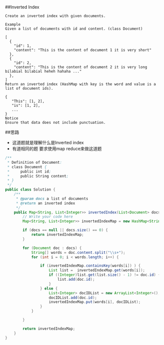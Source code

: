 ##Inverted Index

	Create an inverted index with given documents.

	Example
	Given a list of documents with id and content. (class Document)

	[
	  {
	    "id": 1,
	    "content": "This is the content of document 1 it is very short"
	  },
	  {
	    "id": 2,
	    "content": "This is the content of document 2 it is very long bilabial bilabial heheh hahaha ..."
	  },
	]
	Return an inverted index (HashMap with key is the word and value is a list of document ids).

	{
	   "This": [1, 2],
	   "is": [1, 2],
	   ...
	}
	Notice
	Ensure that data does not include punctuation.

##思路
- 这道题就是理解什么是Inverted index
- 有道相同的题 要求使用map reduce来做这道题

```java
/**
 * Definition of Document:
 * class Document {
 *     public int id;
 *     public String content;
 * }
 */
public class Solution {
    /**
     * @param docs a list of documents
     * @return an inverted index
     */
    public Map<String, List<Integer>> invertedIndex(List<Document> docs) {
        // Write your code here
        Map<String, List<Integer>> invertedIndexMap = new HashMap<String, List<Integer>>();

        if (docs == null || docs.size() == 0) {
            return invertedIndexMap;
        }

        for (Document doc : docs) {
            String[] words = doc.content.split("\\s+");
            for (int i = 0; i < words.length; i++) {

                if (invertedIndexMap.containsKey(words[i]) ) {
                    List list =  invertedIndexMap.get(words[i]);
                    if ((Integer)list.get(list.size() - 1) != doc.id) {
                        list.add(doc.id);
                    }
                } else {
                    List<Integer> docIDList = new ArrayList<Integer>();
                    docIDList.add(doc.id);
                    invertedIndexMap.put(words[i], docIDList);
                }
            }

        }

        return invertedIndexMap;
    }
}
```


